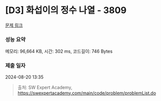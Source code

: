 # [D3] 화섭이의 정수 나열 - 3809 

[문제 링크](https://swexpertacademy.com/main/code/problem/problemDetail.do?contestProbId=AWHz7xD6A20DFAVB) 

### 성능 요약

메모리: 96,664 KB, 시간: 302 ms, 코드길이: 746 Bytes

### 제출 일자

2024-08-20 13:35



> 출처: SW Expert Academy, https://swexpertacademy.com/main/code/problem/problemList.do